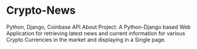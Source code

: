 # Crypto-News
Python, Django, Coinbase API   About Project: A Python-Django based Web Application  for retrieving latest news and current information for various Crypto Currencies in the market and displaying in a Single page. 
